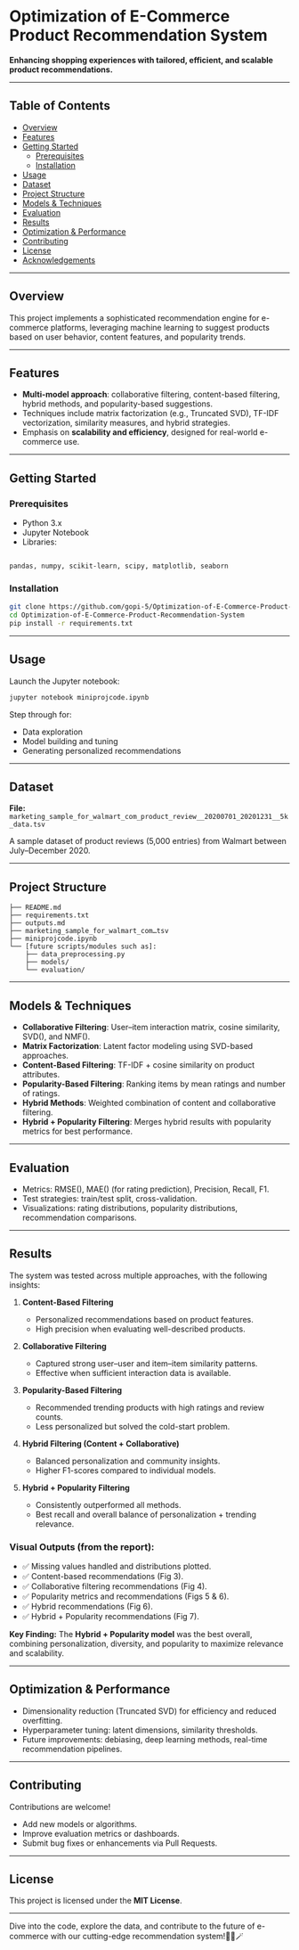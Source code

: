 # Optimization of E-Commerce Product Recommendation System

**Enhancing shopping experiences with tailored, efficient, and scalable product recommendations.**

---

## Table of Contents
- [Overview](#overview)  
- [Features](#features)  
- [Getting Started](#getting-started)  
  - [Prerequisites](#prerequisites)  
  - [Installation](#installation)  
- [Usage](#usage)  
- [Dataset](#dataset)  
- [Project Structure](#project-structure)  
- [Models & Techniques](#models--techniques)  
- [Evaluation](#evaluation)
- [Results](#results)  
- [Optimization & Performance](#optimization--performance)  
- [Contributing](#contributing)  
- [License](#license)  
- [Acknowledgements](#acknowledgements)  

---

## Overview
This project implements a sophisticated recommendation engine for e-commerce platforms, leveraging machine learning to suggest products based on user behavior, content features, and popularity trends.

---

## Features
- **Multi-model approach**: collaborative filtering, content-based filtering, hybrid methods, and popularity-based suggestions.
- Techniques include matrix factorization (e.g., Truncated SVD), TF-IDF vectorization, similarity measures, and hybrid strategies.
- Emphasis on **scalability and efficiency**, designed for real-world e-commerce use.

---

## Getting Started

### Prerequisites
- Python 3.x  
- Jupyter Notebook  
- Libraries:  
```

pandas, numpy, scikit-learn, scipy, matplotlib, seaborn

````

### Installation
```bash
git clone https://github.com/gopi-5/Optimization-of-E-Commerce-Product-Recommendation-System.git
cd Optimization-of-E-Commerce-Product-Recommendation-System
pip install -r requirements.txt
````

---

## Usage

Launch the Jupyter notebook:

```bash
jupyter notebook miniprojcode.ipynb
```

Step through for:

* Data exploration
* Model building and tuning
* Generating personalized recommendations

---

## Dataset

**File:**
`marketing_sample_for_walmart_com_product_review__20200701_20201231__5k_data.tsv`

A sample dataset of product reviews (5,000 entries) from Walmart between July–December 2020.

---

## Project Structure

```
├── README.md
├── requirements.txt
├── outputs.md
├── marketing_sample_for_walmart_com…tsv
├── miniprojcode.ipynb
└── [future scripts/modules such as]:
    ├── data_preprocessing.py
    ├── models/
    └── evaluation/
```

---

## Models & Techniques

* **Collaborative Filtering**: User–item interaction matrix, cosine similarity, SVD(), and NMF().
* **Matrix Factorization**: Latent factor modeling using SVD-based approaches.
* **Content-Based Filtering**: TF-IDF + cosine similarity on product attributes.
* **Popularity-Based Filtering**: Ranking items by mean ratings and number of ratings.
* **Hybrid Methods**: Weighted combination of content and collaborative filtering.
* **Hybrid + Popularity Filtering**: Merges hybrid results with popularity metrics for best performance.
---

## Evaluation

* Metrics: RMSE(), MAE() (for rating prediction), Precision, Recall, F1.
* Test strategies: train/test split, cross-validation.
* Visualizations: rating distributions, popularity distributions, recommendation comparisons.

---

## Results

The system was tested across multiple approaches, with the following insights:

1. **Content-Based Filtering**

   * Personalized recommendations based on product features.
   * High precision when evaluating well-described products.

2. **Collaborative Filtering**

   * Captured strong user–user and item–item similarity patterns.
   * Effective when sufficient interaction data is available.

3. **Popularity-Based Filtering**

   * Recommended trending products with high ratings and review counts.
   * Less personalized but solved the cold-start problem.

4. **Hybrid Filtering (Content + Collaborative)**

   * Balanced personalization and community insights.
   * Higher F1-scores compared to individual models.

5. **Hybrid + Popularity Filtering**

   * Consistently outperformed all methods.
   * Best recall and overall balance of personalization + trending relevance.

### Visual Outputs (from the report):

* ✅ Missing values handled and distributions plotted.
* ✅ Content-based recommendations (Fig 3).
* ✅ Collaborative filtering recommendations (Fig 4).
* ✅ Popularity metrics and recommendations (Figs 5 & 6).
* ✅ Hybrid recommendations (Fig 6).
* ✅ Hybrid + Popularity recommendations (Fig 7).

**Key Finding:**
The **Hybrid + Popularity model** was the best overall, combining personalization, diversity, and popularity to maximize relevance and scalability.

---

## Optimization & Performance

* Dimensionality reduction (Truncated SVD) for efficiency and reduced overfitting.
* Hyperparameter tuning: latent dimensions, similarity thresholds.
* Future improvements: debiasing, deep learning methods, real-time recommendation pipelines.

---

## Contributing

Contributions are welcome!

* Add new models or algorithms.
* Improve evaluation metrics or dashboards.
* Submit bug fixes or enhancements via Pull Requests.

---

## License

This project is licensed under the **MIT License**.

---


Dive into the code, explore the data, and contribute to the future of e-commerce with our cutting-edge recommendation system!👩‍💻🪄


